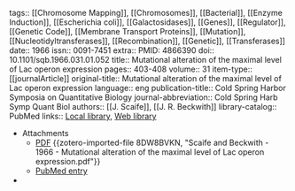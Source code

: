 tags:: [[Chromosome Mapping]], [[Chromosomes]], [[Bacterial]], [[Enzyme Induction]], [[Escherichia coli]], [[Galactosidases]], [[Genes]], [[Regulator]], [[Genetic Code]], [[Membrane Transport Proteins]], [[Mutation]], [[Nucleotidyltransferases]], [[Recombination]], [[Genetic]], [[Transferases]]
date:: 1966
issn:: 0091-7451
extra:: PMID: 4866390
doi:: 10.1101/sqb.1966.031.01.052
title:: Mutational alteration of the maximal level of Lac operon expression
pages:: 403-408
volume:: 31
item-type:: [[journalArticle]]
original-title:: Mutational alteration of the maximal level of Lac operon expression
language:: eng
publication-title:: Cold Spring Harbor Symposia on Quantitative Biology
journal-abbreviation:: Cold Spring Harb Symp Quant Biol
authors:: [[J. Scaife]], [[J. R. Beckwith]]
library-catalog:: PubMed
links:: [Local library](zotero://select/library/items/6IUEJCAL), [Web library](https://www.zotero.org/users/6106196/items/6IUEJCAL)

- Attachments
	- [PDF](zotero://select/library/items/8DW8BVKN) {{zotero-imported-file 8DW8BVKN, "Scaife and Beckwith - 1966 - Mutational alteration of the maximal level of Lac operon expression.pdf"}}
	- [PubMed entry](http://www.ncbi.nlm.nih.gov/pubmed/4866390)
-